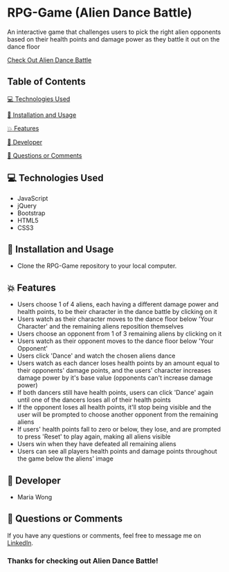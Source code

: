 # RPG-Game (Alien Dance Battle)

An interactive game that challenges users to pick the right alien opponents based on their health points and damage power as they battle it out on the dance floor


[Check Out Alien Dance Battle](https://mwong770.github.io/RPG-Game/)


## Table of Contents

[:computer:  Technologies Used](#technologies-used)

[:dvd:  Installation and Usage](#installation)

[:boom:  Features](#features)

[:bust_in_silhouette:  Developer](#developer)

[:email:  Questions or Comments](#questions-or-comments)


## <a name="technologies-used"></a> :computer: Technologies Used 
 
* JavaScript
* jQuery
* Bootstrap
* HTML5
* CSS3


## <a name="installation"></a> :dvd: Installation and Usage 

* Clone the RPG-Game repository to your local computer.


## <a name="features"></a> :boom: Features

* Users choose 1 of 4 aliens, each having a different damage power and health points, to be their character in the dance battle by clicking on it
* Users watch as their character moves to the dance floor below 'Your Character' and the remaining aliens reposition themselves
* Users choose an opponent from 1 of 3 remaining aliens by clicking on it
* Users watch as their opponent moves to the dance floor below 'Your Opponent'
* Users click 'Dance' and watch the chosen aliens dance
* Users watch as each dancer loses health points by an amount equal to their opponents' damage points, and the users' character increases damage power by it's base value (opponents can't increase damage power)
* If both dancers still have health points, users can click 'Dance' again until one of the dancers loses all of their health points
* If the opponent loses all health points, it'll stop being visible and the user will be prompted to choose another opponent from the remaining aliens
* If users' health points fall to zero or below, they lose, and are prompted to press 'Reset' to play again, making all aliens visible
* Users win when they have defeated all remaining aliens
* Users can see all players health points and damage points throughout the game below the aliens' image


## <a name="developer"></a> :bust_in_silhouette: Developer

* Maria Wong 


## <a name="questions-or-comments"></a> :email: Questions or Comments 

If you have any questions or comments, feel free to message me on [LinkedIn](https://www.linkedin.com/in/maria-wong/).

 ### Thanks for checking out Alien Dance Battle!
